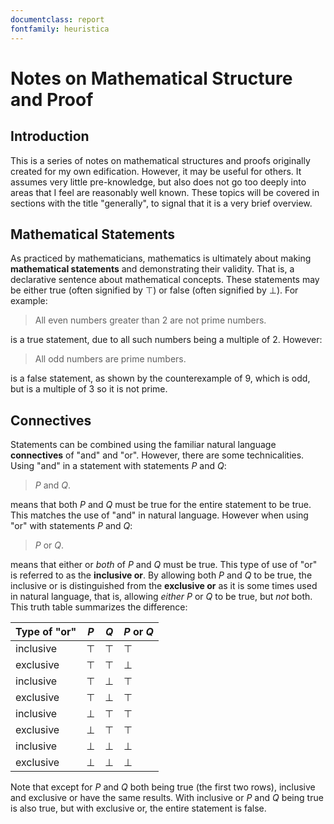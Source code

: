 ```yaml
---
documentclass: report
fontfamily: heuristica
---
```


Notes on Mathematical Structure and Proof
=========================================

Introduction
------------

This is a series of notes on mathematical structures and proofs originally created for my own edification. However, it
may be useful for others. It assumes very little pre-knowledge, but also does not go too deeply into areas that I feel
are reasonably well known. These topics will be covered in sections with the title "generally", to signal that it is a
very brief overview.

Mathematical Statements
-----------------------

As practiced by mathematicians, mathematics is ultimately about making **mathematical statements** and demonstrating
their validity. That is, a declarative sentence about mathematical concepts. These statements may be either true (often
signified by $\top$) or false (often signified by $\bot$). For example:

> All even numbers greater than $2$ are not prime numbers.

is a true statement, due to all such numbers being a multiple of $2$. However:

> All odd numbers are prime numbers.

is a false statement, as shown by the counterexample of $9$, which is odd, but is a multiple of $3$ so it is not prime.

Connectives
-----------

Statements can be combined using the familiar natural language **connectives** of "and" and "or". However, there are
some technicalities. Using "and" in a statement with statements $P$ and $Q$:

> $P$ and $Q$.

means that both $P$ and $Q$ must be true for the entire statement to be true. This matches the use of "and" in natural
language. However when using "or" with statements $P$ and $Q$:

> $P$ or $Q$.

means that either or *both* of $P$ and $Q$ must be true. This type of use of "or" is referred to as the
**inclusive or**. By allowing both $P$ and $Q$ to be true, the inclusive or is distinguished from the **exclusive or**
as it is some times used in natural language, that is, allowing *either* $P$ or $Q$ to be true, but *not* both. This
truth table summarizes the difference:

| Type of "or" | $P$    | $Q$    | $P$ or $Q$ |
|--------------|--------|--------|------------|
| inclusive    | $\top$ | $\top$ | $\top$     |
| exclusive    | $\top$ | $\top$ | $\bot$     |
| inclusive    | $\top$ | $\bot$ | $\top$     |
| exclusive    | $\top$ | $\bot$ | $\top$     |
| inclusive    | $\bot$ | $\top$ | $\top$     |
| exclusive    | $\bot$ | $\top$ | $\top$     |
| inclusive    | $\bot$ | $\bot$ | $\bot$     |
| exclusive    | $\bot$ | $\bot$ | $\bot$     |

Note that except for $P$ and $Q$ both being true (the first two rows), inclusive and exclusive or have the same results.
With inclusive or $P$ and $Q$ being true is also true, but with exclusive or, the entire statement is false.
